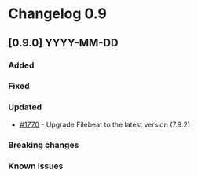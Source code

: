 # Changelog 0.9

## [0.9.0] YYYY-MM-DD

### Added

### Fixed

### Updated

- [#1770](https://github.com/epiphany-platform/epiphany/issues/1770) - Upgrade Filebeat to the latest version (7.9.2)

### Breaking changes

### Known issues
